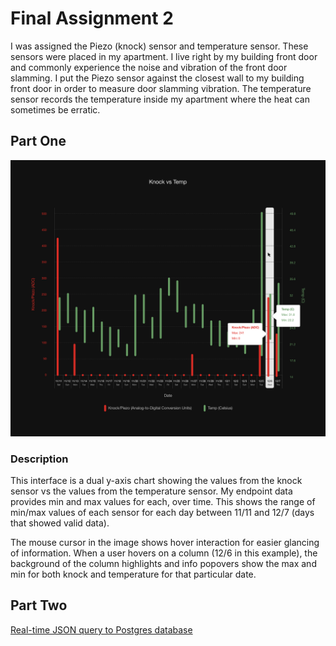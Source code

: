 # Final Assignment 2

I was assigned the Piezo (knock) sensor and temperature sensor. These sensors were placed in my apartment. I live right by my building front door and commonly experience the noise and vibration of the front door slamming. I put the Piezo sensor against the closest wall to my building front door in order to measure door slamming vibration. The temperature sensor records the temperature inside my apartment where the heat can sometimes be erratic.

## Part One

![alt text](https://raw.githubusercontent.com/noalarms/data-structures/master/final2/part1.png "Interface")

### Description
This interface is a dual y-axis chart showing the values from the knock sensor vs the values from the temperature sensor. My endpoint data provides min and max values for each, over time. This shows the range of min/max values of each sensor for each day between 11/11 and 12/7 (days that showed valid data).

The mouse cursor in the image shows hover interaction for easier glancing of information. When a user hovers on a column (12/6 in this example), the background of the column highlights and info popovers show the max and min for both knock and temperature for that particular date.

## Part Two

[Real-time JSON query to Postgres database](http://ec2-54-165-90-63.compute-1.amazonaws.com:3000)
